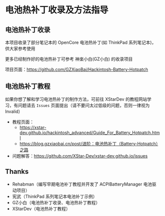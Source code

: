 # 电池热补丁收录及方法指导

## 电池热补丁收录

本项目收录了部分笔记本的 OpenCore 电池热补丁(如 ThinkPad 系列笔记本)，供大家参考使用

更多已经制作好的电池热补丁可参考 神楽小白(GZ小白) 的收录项目

项目页面：<https://github.com/GZXiaoBai/Hackintosh-Battery-Hotpatch>

## 电池热补丁教程

如果你想了解和学习电池热补丁的制作方法，可前往 XStarDev 的教程网站学习，有问题请去 `Issues` 页面提出（请不要问太过低级的问题，否则一律视为 Invalid）

- 教程页面：
  - <https://xstar-dev.github.io/hackintosh_advanced/Guide_For_Battery_Hotpatch.html>
  - <https://blog.gzxiaobai.cn/post/进阶：电池热补丁（Battery-Hotpatch）之路>
- 问题解答：<https://github.com/XStar-Dev/xstar-dev.github.io/issues>



## Thanks

- Rehabman（编写早期电池补丁教程并开发了 ACPIBatteryManager 电池驱动项目）
- 宪武（ThinkPad 系列笔记本电池补丁示例）
- GZ小白（电池热补丁收录、电池热补丁教程）
- XStarDev（电池热补丁教程）
